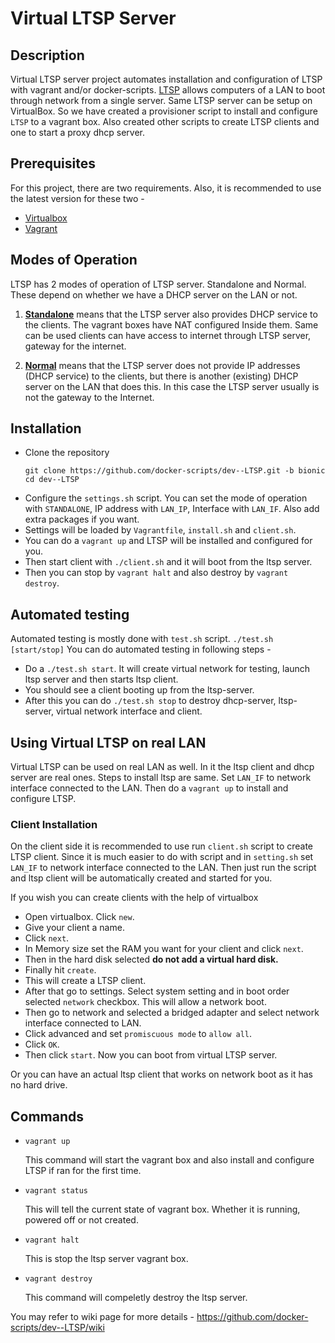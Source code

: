 # Virtual LTSP Server

## Description
Virtual LTSP server project automates installation and configuration of LTSP with vagrant and/or docker-scripts. 
[LTSP](http://www.ltsp.org/) allows computers of a LAN to boot through network from a single server. Same LTSP server can be setup on VirtualBox. So we have created a provisioner script to install and configure `LTSP` to a vagrant box. Also created other scripts to create LTSP clients and one to start a proxy dhcp server. 

## Prerequisites
For this project, there are two requirements. Also, it is recommended to use the latest version for these two -

- [Virtualbox](http://virtualbox.org) 
- [Vagrant](https://vagrantup.com)

## Modes of Operation

LTSP has 2 modes of operation of LTSP server. Standalone and Normal. These depend on whether we have a DHCP server on the LAN or not.

1. [**Standalone**](https://github.com/docker-scripts/dev--LTSP/wiki/LTSP-Modes-of-Operation#standalone) means that the LTSP server also provides DHCP service to the clients. The vagrant boxes have NAT configured Inside them. Same can be used clients can have access to internet through LTSP server, gateway for the internet.

1. [**Normal**](https://github.com/docker-scripts/dev--LTSP/wiki/LTSP-Modes-of-Operation#normal) means that the LTSP server does not provide IP addresses (DHCP service) to the clients, but there is another (existing) DHCP server on the LAN that does this. In this case the LTSP server usually is not the gateway to the Internet.

## Installation

- Clone the repository
	```
	git clone https://github.com/docker-scripts/dev--LTSP.git -b bionic
	cd dev--LTSP
	```
- Configure the `settings.sh` script. You can set the mode of operation with `STANDALONE`, IP address with `LAN_IP`, Interface with `LAN_IF`. Also add extra packages if you want.
- Settings will be loaded by `Vagrantfile`, `install.sh` and `client.sh`.
- You can do a `vagrant up` and LTSP will be installed and configured for you.
- Then start client with `./client.sh` and it will boot from the ltsp server.
- Then you can stop by `vagrant halt` and also destroy by `vagrant destroy`.

## Automated testing

Automated testing is mostly done with `test.sh` script.
    ```
    ./test.sh [start/stop]
    ```
You can do automated testing in following steps -
- Do a `./test.sh start`. It will create virtual network for testing, launch ltsp server and then starts ltsp client.​
- You should see a client booting up from the ltsp-server.
- After this you can do `./test.sh stop` to destroy dhcp-server, ltsp-server, virtual network interface and client.

## Using Virtual LTSP on real LAN

Virtual LTSP can be used on real LAN as well. In it the ltsp client and dhcp server are real ones. Steps to install ltsp are same. Set `LAN_IF` to network interface connected to the LAN. Then do a `vagrant up` to install and configure LTSP. 

### Client Installation
On the client side it is recommended to use run `client.sh` script to create LTSP client. Since it is much easier to do with script and in `setting.sh` set `LAN_IF` to network interface connected to the LAN. Then just run the script and ltsp client will be automatically created and started for you.

 If you wish you can create clients with the help of virtualbox

- Open virtualbox. Click `new`.
- Give your client a name.
- Click `next`.
- In Memory size set the RAM you want for your client and click `next`.
- Then in the hard disk selected **do not add a virtual hard disk.**
- Finally hit `create`.
- This will create a LTSP client.
- After that go to settings. Select system setting and in boot order selected `network` checkbox. This will allow a network boot.
- Then go to network and selected a bridged adapter and select network interface connected to LAN.
- Click advanced and set `promiscuous mode` to `allow all`.
- Click `OK`.
- Then click `start`. Now you can boot from virtual LTSP server.

Or you can have an actual ltsp client that works on network boot as it has no hard drive.

## Commands

- `vagrant up`

	This command will start the vagrant box and also install and configure LTSP if ran for the first time.
	
- `vagrant status`

	This will tell the current state of vagrant box. Whether it is running, powered off or not created.
	
- `vagrant halt`

	This is stop the ltsp server vagrant box.
	
- `vagrant destroy`

	This command will compeletly destroy the ltsp server.

You may refer to wiki page for more details - https://github.com/docker-scripts/dev--LTSP/wiki

